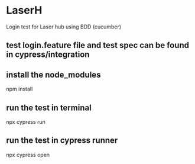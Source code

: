 # LaserH

Login test for Laser hub using BDD (cucumber)

## test login.feature file and test spec can be found in cypress/integration

## install the node_modules
npm install

## run the test in terminal
npx cypress run
  
## run the test in cypress runner
npx cypress open
